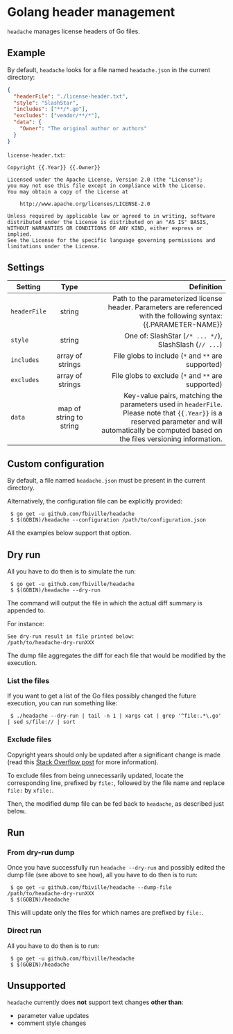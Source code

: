 # Golang header management

`headache` manages license headers of Go files.

## Example

By default, `headache` looks for a file named `headache.json` in the current directory:

```json
{
  "headerFile": "./license-header.txt",
  "style": "SlashStar",
  "includes": ["**/*.go"],
  "excludes": ["vendor/**/*"],
  "data": {
    "Owner": "The original author or authors"
  }
}
```

`license-header.txt`:
```
Copyright {{.Year}} {{.Owner}}

Licensed under the Apache License, Version 2.0 (the "License");
you may not use this file except in compliance with the License.
You may obtain a copy of the License at

    http://www.apache.org/licenses/LICENSE-2.0

Unless required by applicable law or agreed to in writing, software
distributed under the License is distributed on an "AS IS" BASIS,
WITHOUT WARRANTIES OR CONDITIONS OF ANY KIND, either express or implied.
See the License for the specific language governing permissions and
limitations under the License.
```


## Settings

Setting            | Type                    | Definition                                             |
| ---------------- |:----------------------: | -----------------------------------------------------: |
| `headerFile`     | string                  | Path to the parameterized license header. Parameters are referenced with the following syntax: {{.PARAMETER-NAME}}               |
| `style`          | string                  | One of: SlashStar (`/* ... */`), SlashSlash (`// ...`) |
| `includes`       | array of strings        | File globs to include (`*` and `**` are supported)     |
| `excludes`       | array of strings        | File globs to exclude (`*` and `**` are supported)     |
| `data`           | map of string to string | Key-value pairs, matching the parameters used in `headerFile`.<br>Please note that `{{.Year}}` is a reserved parameter and will automatically be computed based on the files versioning information.  |



## Custom configuration

By default, a file named `headache.json` must be present in the current directory.

Alternatively, the configuration file can be explicitly provided:
```shell
 $ go get -u github.com/fbiville/headache
 $ $(GOBIN)/headache --configuration /path/to/configuration.json
```

All the examples below support that option.

## Dry run

All you have to do then is to simulate the run:
```shell
 $ go get -u github.com/fbiville/headache
 $ $(GOBIN)/headache --dry-run
```

The command will output the file in which the actual diff summary is appended to.

For instance:
```
See dry-run result in file printed below:
/path/to/headache-dry-runXXX
```

The dump file aggregates the diff for each file that would be modified by the execution.

### List the files

If you want to get a list of the Go files possibly changed the future
execution, you can run something like:

```
 $ ./headache --dry-run | tail -n 1 | xargs cat | grep '^file:.*\.go' | sed s/file:// | sort
```


### Exclude files

Copyright years should only be updated after a
significant change is made (read this
[Stack Overflow post](https://stackoverflow.com/questions/2390230/do-copyright-dates-need-to-be-updated)
for more information).

To exclude files from being unnecessarily updated, locate the corresponding line, prefixed by `file:`,
followed by the file name and replace `file:` by `xfile:`.

Then, the modified dump file can be fed back to `headache`, as described just below.

## Run

### From dry-run dump
Once you have successfully run `headache --dry-run` and
possibly edited the dump file (see above to see how), all you have to do then is to run:

```shell
 $ go get -u github.com/fbiville/headache --dump-file /path/to/headache-dry-runXXX
 $ $(GOBIN)/headache
```

This will update only the files for which names are prefixed by `file:`.

### Direct run

All you have to do then is to run:
```shell
 $ go get -u github.com/fbiville/headache
 $ $(GOBIN)/headache
```


## Unsupported

`headache` currently does **not** support text changes **other than**:

 * parameter value updates
 * comment style changes
